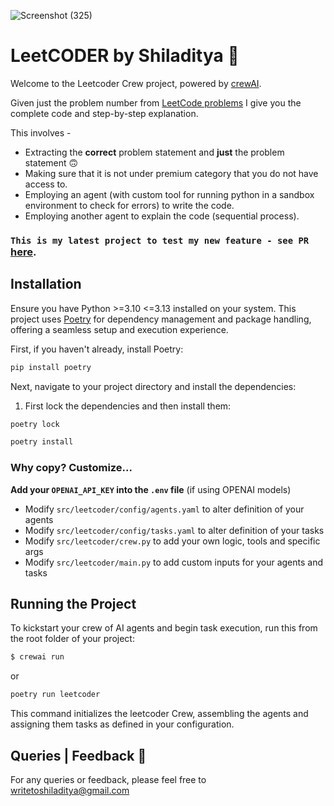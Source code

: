 ![Screenshot (325)](https://github.com/user-attachments/assets/243bd73a-b668-47c0-8470-c117cedce0a7)

# LeetCODER by Shiladitya 🐺

Welcome to the Leetcoder Crew project, powered by [crewAI](https://crewai.com).

Given just the problem number from [LeetCode problems](https://leetcode.com/problemset/) I give you the complete code and step-by-step explanation.

This involves -
- Extracting the **correct** problem statement and **just** the problem statement 🙃
- Making sure that it is not under premium category that you do not have access to.
- Employing an agent (with custom tool for running python in a sandbox environment to check for errors) to write the code.
- Employing another agent to explain the code (sequential process).
  
### ```This is my latest project to test my new feature - see PR``` [here](https://github.com/crewAIInc/crewAI/pull/1283).


## Installation

Ensure you have Python >=3.10 <=3.13 installed on your system. This project uses [Poetry](https://python-poetry.org/) for dependency management and package handling, offering a seamless setup and execution experience.

First, if you haven't already, install Poetry:

```bash
pip install poetry
```

Next, navigate to your project directory and install the dependencies:

1. First lock the dependencies and then install them:
```bash
poetry lock
```
```bash
poetry install
```
### Why copy? Customize...

**Add your `OPENAI_API_KEY` into the `.env` file** (if using OPENAI models)

- Modify `src/leetcoder/config/agents.yaml` to alter definition of your agents
- Modify `src/leetcoder/config/tasks.yaml` to alter definition of your tasks
- Modify `src/leetcoder/crew.py` to add your own logic, tools and specific args
- Modify `src/leetcoder/main.py` to add custom inputs for your agents and tasks

## Running the Project

To kickstart your crew of AI agents and begin task execution, run this from the root folder of your project:

```bash
$ crewai run
```
or
```bash
poetry run leetcoder
```

This command initializes the leetcoder Crew, assembling the agents and assigning them tasks as defined in your configuration.

## Queries | Feedback 🤗

For any queries or feedback, please feel free to writetoshiladitya@gmail.com
